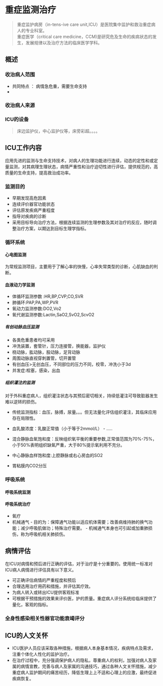 # 重症监测治疗
>重症监护病房（in-tens-ive care unit,ICU）是医院集中监护和救治重症病人的专业科室。<br>重症医学（critical care medicine，CCM)是研究危及生命的疾病状态的发生，发展规律以及治疗方法的临床医学学科。
## 概述

### 收治病人范围

- 共同特点 ： 病情急危重，需要生命支持
- 
### 收治病人来源

### ICU的设备
>床边监护仪，中心监护仪等，床旁彩超。。。。

## ICU工作内容

应用先进的监测与生命支持技术，对病人的生理功能进行连续，动态的定性和或定量监测，对其病理生理状态，病情严重性和治疗迫切性进行评估，提供规范的，高质量的生命支持，提高救治成功率。

### 监测目的
- 早期发现高危因素
- 连续评价器官功能状态
- 评估原发疾病严重程度
- 指导对疾病的诊断
- 采用目标导向治疗方法，根据连续监测的生理参数及其对治疗的反应，随时调整治疗方案，以期达到目标生理学指标。

### 循环系统

#### 心电图监测
为常规监测项目，主要用于了解心率的快慢，心率失常类型的诊断，心肌缺血的判断。
#### 血液动力学监测
- 体循环监测参数 :HR,BP,CVP,CO,SVR
- 肺循环:PAP,PA,WP,PVR
- 氧动力监测参数:DO2,Vo2
- 氧代谢监测参数:Lactin,SaO2,SvO2,ScvO2

##### 有创动脉血压监测

- 各类危重患者均可采用
- 冲洗装置，套管针，压力连接管，换能器，监护仪
- 桡动脉，肱动脉，股动脉，足背动脉
- 周围动脉直视穿刺置管，切开置管
- 有创血压>无创血压，不同部位的压力不同，校零，冲洗小于3d
- 并发症:栓塞，感染，出血

##### 组织灌注的监测
对于外科重症病人，组织灌注状态与其预后密切相关，持续低灌注可导致脏器发生难以逆转的损伤。
- 传统监测指标：血压，脉搏，尿量。。。但无法量化评估组织灌注，其临床应用存在局限性。
- 血乳酸浓度：乳酸正常值（小于等于2mmol/L）
		- .....
- 混合静脉血氧饱和度：反映组织氧平衡的重要参数,正常值范围为70%-75%，小于50%表明组织缺氧严重，大于80%提示氧利用不充分。
- 中心静脉血样饱和度:上腔静脉或右心房血的SO2

- 胃粘膜内CO2分压

### 呼吸系统

#### 呼吸系统监测

#### 呼吸系统治疗
- 氧疗
- 机械通气
		- 目的为：保障通气功能以适应机体需要；改善病维持肺的换气功能；减少呼吸肌做功；特殊治疗需要。
		- 机械通气本身也可引起或加重肺损伤，称为呼吸机相关肺损伤。



## 病情评估
在ICU对病情和预后进行正确的评估，对于治疗是十分重要的。使用统一标准对ICU病人病情进行评估具有以下意义。
- 可正确评估病情的严重程度和预后
- 合理选用治疗用药和措施，并评估其疗效。
- 为病人转入或转出ICU提供客观标准
- 可根据干预措施的效果来评价医，护的质量。重症病人评分系统给临床提供了量化，客观的指标。

### 全身性感染相关性器官功能衰竭评分

## ICU的人文关怀

- ICU医护人员应该采取各种措施，根据病人本身基本情况，疾病特点及需求，注重个体化人性化的监护治疗。
- 在治疗过程中，充分强调保护病人的隐私，尊重病人的权利，加强对病人及家属的病情宣教，完善与病人及家属的沟通技巧，通过各种人文关怀措施，减少重症病人监护期间的痛苦经历，降低生理上上不适和心理上的应激，最终促进疾病恢复。
